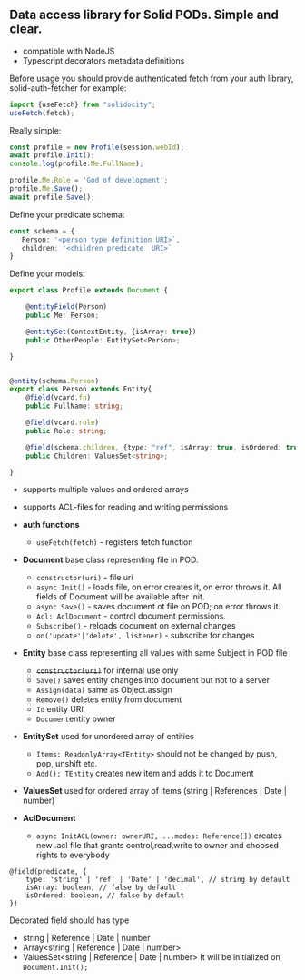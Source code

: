 ## Data access library for Solid PODs. Simple and clear.

* compatible with NodeJS
* Typescript decorators metadata definitions

Before usage you should provide authenticated fetch from your auth library, solid-auth-fetcher for example:
```typescript
import {useFetch} from "solidocity";
useFetch(fetch);
```

Really simple:
```javascript
const profile = new Profile(session.webId);
await profile.Init();
console.log(profile.Me.FullName);

profile.Me.Role = 'God of development';
profile.Me.Save();
await profile.Save();
```

Define your predicate schema:
```typescript
const schema = {
   Person: '<person type definition URI>`,
   children: '<children predicate  URI>`
}
```

Define your models:

```typescript
export class Profile extends Document {

    @entityField(Person)
    public Me: Person;

    @entitySet(ContextEntity, {isArray: true})
    public OtherPeople: EntitySet<Person>;

}


@entity(schema.Person)
export class Person extends Entity{
    @field(vcard.fn)
    public FullName: string;

    @field(vcard.role)
    public Role: string;

    @field(schema.children, {type: "ref", isArray: true, isOrdered: true})
    public Children: ValuesSet<string>;

}
```

* supports multiple values and ordered arrays
* supports ACL-files for reading and writing permissions

* **auth functions** 
    * `useFetch(fetch)` - registers fetch function 

* **Document** base class representing file in POD.
    * `constructor(uri)` - file uri
    * `async Init()` - loads file, on error creates it, on error throws it. All fields of Document will be available after Init.
    * `async Save()` - saves document ot file on POD; on error throws it.
    * `Acl: AclDocument` - control document permissions. 
    * `Subscribe()` - reloads document on external changes
    * `on('update'|'delete', listener)` -  subscribe for changes
    
* **Entity** base class representing all values with same Subject in POD file
   * <s>`constructor(uri)`</s> for internal use only
   * `Save()` saves entity changes into document but not to a server
   * `Assign(data)` same as Object.assign
   * `Remove()` deletes entity from document
   * `Id` entity URI
   * `Document`entity owner

* **EntitySet** used for unordered array of entities
    * `Items: ReadonlyArray<TEntity>` should not be changed by push, pop, unshift etc.
    * `Add(): TEntity` creates new item and adds it to Document

* **ValuesSet** used for ordered array of items (string | References | Date | number)

* **AclDocument**
    * `async InitACL(owner: ownerURI, ...modes: Reference[])` creates new .acl file that grants control,read,write to owner and choosed rights to everybody 

```
@field(predicate, {
    type: 'string' | 'ref' | 'Date' | 'decimal', // string by default
    isArray: boolean, // false by default
    isOrdered: boolean, // false by default
})
```
Decorated field should has type 
- string | Reference | Date | number
- Array<string | Reference | Date | number>
- ValuesSet<string | Reference | Date | number>
It will be initialized on `Document.Init();`
   

  
